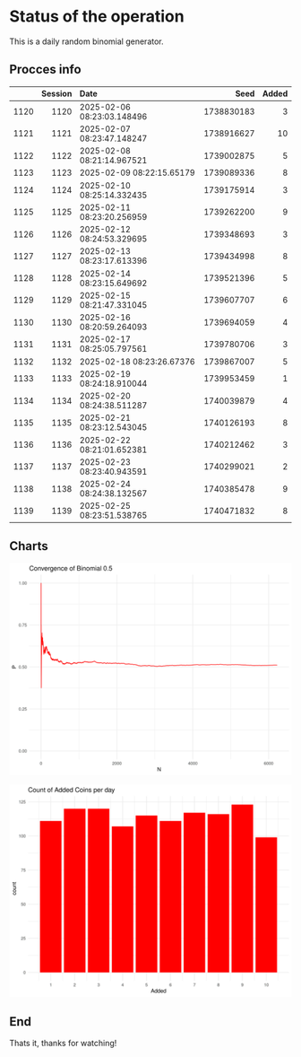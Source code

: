 # Status of the operation
  
  This is a daily random binomial generator.
  
## Procces info

|     | Session|Date                       |       Seed| Added|
|:----|-------:|:--------------------------|----------:|-----:|
|1120 |    1120|2025-02-06 08:23:03.148496 | 1738830183|     3|
|1121 |    1121|2025-02-07 08:23:47.148247 | 1738916627|    10|
|1122 |    1122|2025-02-08 08:21:14.967521 | 1739002875|     5|
|1123 |    1123|2025-02-09 08:22:15.65179  | 1739089336|     8|
|1124 |    1124|2025-02-10 08:25:14.332435 | 1739175914|     3|
|1125 |    1125|2025-02-11 08:23:20.256959 | 1739262200|     9|
|1126 |    1126|2025-02-12 08:24:53.329695 | 1739348693|     3|
|1127 |    1127|2025-02-13 08:23:17.613396 | 1739434998|     8|
|1128 |    1128|2025-02-14 08:23:15.649692 | 1739521396|     5|
|1129 |    1129|2025-02-15 08:21:47.331045 | 1739607707|     6|
|1130 |    1130|2025-02-16 08:20:59.264093 | 1739694059|     4|
|1131 |    1131|2025-02-17 08:25:05.797561 | 1739780706|     3|
|1132 |    1132|2025-02-18 08:23:26.67376  | 1739867007|     5|
|1133 |    1133|2025-02-19 08:24:18.910044 | 1739953459|     1|
|1134 |    1134|2025-02-20 08:24:38.511287 | 1740039879|     4|
|1135 |    1135|2025-02-21 08:23:12.543045 | 1740126193|     8|
|1136 |    1136|2025-02-22 08:21:01.652381 | 1740212462|     3|
|1137 |    1137|2025-02-23 08:23:40.943591 | 1740299021|     2|
|1138 |    1138|2025-02-24 08:24:38.132567 | 1740385478|     9|
|1139 |    1139|2025-02-25 08:23:51.538765 | 1740471832|     8|

## Charts 

![](charts/plot1.png)

![](charts/plot2.png)

## End

Thats it, thanks for watching!
